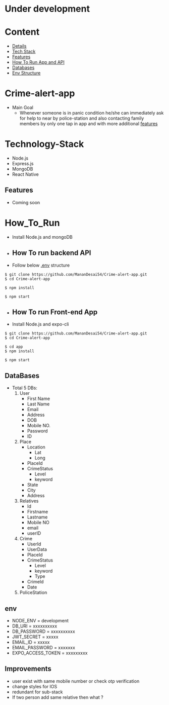 # Under development

# Content

- [Details](#Crime-alert-app)
- [Tech Stack](#Technology-Stack)
- [Features](#features)
- [How To Run App and API](#How_To_Run)
- [Databases](#Databases)
- [Env Structure](#env)

# Crime-alert-app

- Main Goal
  - Whenever someone is in panic condition he/she can immediately ask for help to near by police-station and also contacting family members by only one tap in app and with more additional [features](#features)

# Technology-Stack

- Node.js
- Express.js
- MongoDB
- React Native

## Features

- Coming soon

# How_To_Run

- Install Node.js and mongoDB

- ## How To run backend API

- Follow below [.env](#env) structure

```
$ git clone https://github.com/MananDesai54/Crime-alert-app.git
$ cd Crime-alert-app

$ npm install

$ npm start
```

- ## How To run Front-end App

- Install Node.js and expo-cli

```
$ git clone https://github.com/MananDesai54/Crime-alert-app.git
$ cd Crime-alert-app

$ cd app
$ npm install

$ npm start
```

## DataBases

- Total 5 DBs:
  1. User
     - First Name
     - Last Name
     - Email
     - Address
     - DOB
     - Mobile NO.
     - Password
     - ID
  2. Place
     - Location
       - Lat
       - Long
     - PlaceId
     - CrimeStatus
       - Level
       - keyword
     - State
     - City
     - Address
  3. Relatives
     - Id
     - Firstname
     - Lastname
     - Mobile NO
     - email
     - userID
  4. Crime
     - UserId
     - UserData
     - PlaceId
     - CrimeStatus
       - Level
       - keyword
       - Type
     - CrimeId
     - Date
  5. PoliceStation

## env

- NODE_ENV = development
- DB_URI = xxxxxxxxxx
- DB_PASSWORD = xxxxxxxxxx
- JWT_SECRET = xxxxx
- EMAIL_ID = xxxxx
- EMAIL_PASSWORD = xxxxxxx
- EXPO_ACCESS_TOKEN = xxxxxxxxx

## Improvements

- user exist with same mobile number or check otp verification
- change styles for IOS
- redundant for sub-stack
- If two person add same relative then what ?
